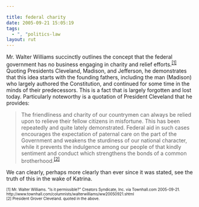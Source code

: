 ```yaml
---

title: federal charity
date: 2005-09-21 15:05:19
tags:
  - ", "politics-law
layout: rut
---
```


<p>Mr. Walter Williams succinctly outlines the concept that the federal government has no business engaging in charity and relief efforts.<sup><a href="http://www.townhall.com/columnists/walterwilliams/ww20050921.shtml">[1]</a></sup> Quoting Presidents Cleveland, Madison, and Jefferson, he demonstrates that this idea starts with the founding fathers, including the man (Madison) who largely authored the Constitution, and continued for some time in the minds of their predecessors.  This is a fact that is largely forgotten and lost today.  Particularly noteworthy is a quotation of President Cleveland that he provides:</p>  <blockquote>The friendliness and charity of our countrymen can always be relied upon to relieve their fellow citizens in misfortune. This has been repeatedly and quite lately demonstrated. Federal aid in such cases encourages the expectation of paternal care on the part of the Government and weakens the sturdiness of our national character, while it prevents the indulgence among our people of that kindly sentiment and conduct which strengthens the bonds of a common brotherhood.<sup><a href="http://www.townhall.com/columnists/walterwilliams/ww20050921.shtml">[2]</a></sup></blockquote>  <p>We can clearly, perhaps more clearly than ever since it was stated, see the truth of this in the wake of Katrina.</p>  <font size="-2"> [1] Mr. Walter Williams.  "Is it permissible?" Creators Syndicate, Inc. via Townhall.com 2005-09-21. http://www.townhall.com/columnists/walterwilliams/ww20050921.shtml <br  /> [2] President Grover Cleveland.  quoted in the above.  </font>

